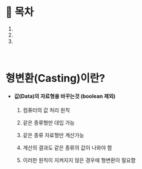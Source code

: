 # 🔖  목차

1.
2.
3.

<br/>

# 형변환(Casting)이란?

- #### 값(Data)의 자료형을 바꾸는것 (boolean 제외)

  1. 컴퓨터의 값 처리 원칙

  1. 같은 종류형만 대입 가능  
  2. 같은 종류 자료형만 계산가능
  3. 계산의 결과도 같은 종류의 값이 나와야 함
  4. 이러한 원칙이 지켜지지 않은 경우에 형변환이 필요함


<br/>





